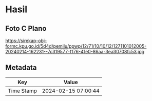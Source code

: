 # Hasil

## Foto C Plano

https://sirekap-obj-formc.kpu.go.id/5d4d/pemilu/ppwp/12/71/10/10/12/1271101012005-20240214-162231--7c319577-f176-41e0-86aa-3ea30708fc53.jpg


## Metadata

| Key        | Value               |
| ---------- | ------------------- |
| Time Stamp | 2024-02-15 07:00:44 |



